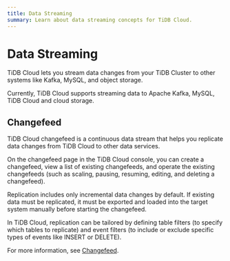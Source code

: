 ```yaml
---
title: Data Streaming
summary: Learn about data streaming concepts for TiDB Cloud.
---
```


# Data Streaming

TiDB Cloud lets you stream data changes from your TiDB Cluster to other systems like Kafka, MySQL, and object storage.

Currently, TiDB Cloud supports streaming data to Apache Kafka, MySQL, TiDB Cloud and cloud storage.

## Changefeed

TiDB Cloud changefeed is a continuous data stream that helps you replicate data changes from TiDB Cloud to other data services.

On the changefeed page in the TiDB Cloud console, you can create a changefeed, view a list of existing changefeeds, and operate the existing changefeeds (such as scaling, pausing, resuming, editing, and deleting a changefeed).

Replication includes only incremental data changes by default. If existing data must be replicated, it must be exported and loaded into the target system manually before starting the changefeed.

In TiDB Cloud, replication can be tailored by defining table filters (to specify which tables to replicate) and event filters (to include or exclude specific types of events like INSERT or DELETE).

For more information, see [Changefeed](/tidb-cloud/changefeed-overview.md).